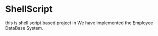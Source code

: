 # ShellScript
this is shell script based project in We have implemented the Employee DataBase System.
